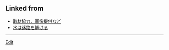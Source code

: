 ---
---
## Linked from

* [取材協力、画像提供など](取材協力、画像提供など.md)
* [水は迷路を解ける](水は迷路を解ける.md)


----
[Edit](https://github.com/vitroid/vitroid.github.io/edit/master/MD/水は迷路を解ける.md)
